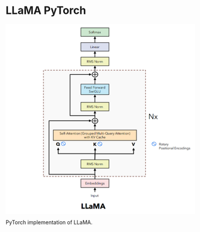 # LLaMA PyTorch

<p align="center">
  <img src="LLaMA.png" alt="LLaMA" style="display:block; margin:auto; width:750px;" />
</p>

PyTorch implementation of LLaMA.
